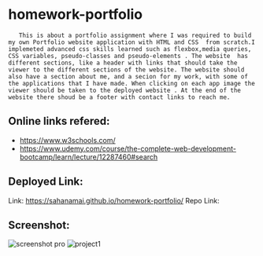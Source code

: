 # homework-portfolio
       This is about a portfolio assignment where I was required to build my own Portfolio website application with HTML and CSS  from scratch.I implemeted advanced css skills learned such as flexbox,media queries, CSS variables, pseudo-classes and pseudo-elements . The website  has different sections, like a header with links that should take the viewer to the different sections of the website. The website should also have a section about me, and a secion for my work, with some of the applications that I have made. When clicking on each app image the viewer should be taken to the deployed website . At the end of the website there shoud be a footer with contact links to reach me.
       
## Online links refered:
 *  https://www.w3schools.com/
 *  https://www.udemy.com/course/the-complete-web-development-bootcamp/learn/lecture/12287460#search
  
## Deployed Link: 
Link: https://sahanamai.github.io/homework-portfolio/
Repo Link:

## Screenshot:

![screenshot pro](https://user-images.githubusercontent.com/41078587/150021288-6070c289-0ed5-4f1d-b426-9d47b9aace31.png)
![project1](https://user-images.githubusercontent.com/41078587/150021301-e4e93de1-43aa-40cb-8988-fec52b118a2e.png)
